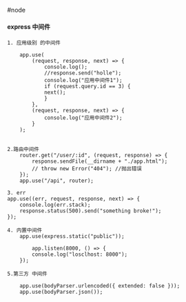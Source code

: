 #node

#### express 中间件

    1. 应用级别 的中间件

        app.use(
            (request, response, next) => {
                console.log();
                //response.send("holle");
                console.log("应用中间件1");
                if (request.query.id == 3) {
                next();
                }
            },
            (request, response, next) => {
                console.log("应用中间件2");
            }
        );


    2.路由中间件
        router.get("/user/:id", (request, response) => {
            response.sendFile(__dirname + "./app.html");
            // throw new Error("404"); //抛出错误
        });
        app.use("/api", router);

    3. err
    app.use((err, request, response, next) => {
        console.log(err.stack);
        response.status(500).send("something broke!");
    });

    4. 内置中间件
        app.use(express.static("public"));

            app.listen(8000, () => {
            console.log("losclhost: 8000");
        });

    5.第三方 中间件

        app.use(bodyParser.urlencoded({ extended: false }));
        app.use(bodyParser.json());
